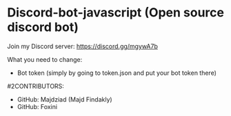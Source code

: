 # Discord-bot-javascript (Open source discord bot)
Join my Discord server: https://discord.gg/mgywA7b

What you need to change:
* Bot token (simply by going to token.json and put your bot token there) 

#2CONTRIBUTORS:
* GitHub: Majdziad (Majd Findakly)
* GitHub: Foxini
